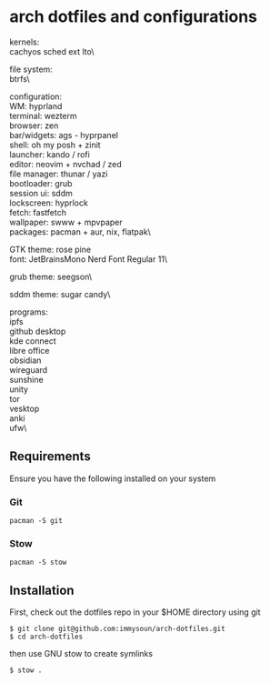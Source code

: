 # arch dotfiles and configurations

kernels:\
cachyos sched ext lto\

file system:\
btrfs\

configuration:\
WM: hyprland\
terminal: wezterm\
browser: zen\
bar/widgets: ags - hyprpanel\
shell: oh my posh + zinit\
launcher: kando / rofi\
editor: neovim + nvchad / zed\
file manager: thunar / yazi\
bootloader: grub\
session ui: sddm\
lockscreen: hyprlock\
fetch: fastfetch\
wallpaper: swww + mpvpaper\
packages: pacman + aur, nix, flatpak\

GTK theme: rose pine\
font: JetBrainsMono Nerd Font Regular 11\

grub theme: seegson\

sddm theme: sugar candy\

programs:\
ipfs\
github desktop\
kde connect\
libre office\
obsidian\
wireguard\
sunshine\
unity\
tor\
vesktop\
anki\
ufw\

## Requirements

Ensure you have the following installed on your system

### Git

```
pacman -S git
```

### Stow

```
pacman -S stow
```

## Installation

First, check out the dotfiles repo in your $HOME directory using git

```
$ git clone git@github.com:immysoun/arch-dotfiles.git
$ cd arch-dotfiles
```

then use GNU stow to create symlinks

```
$ stow .
```
